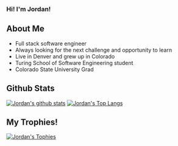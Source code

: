 ### Hi! I'm Jordan!

## About Me
* Full stack software engineer
* Always looking for the next challenge and opportunity to learn
* Live in Denver and grew up in Colorado
* Turing School of Software Engineering student
* Colorado State University Grad

## Github Stats
[![Jordan's github stats](https://github-readme-stats.vercel.app/api?username=jordy1611&theme=onedark)](https://github.com/jordy1611/github-readme-stats)
[![Jordan's Top Langs](https://github-readme-stats.vercel.app/api/top-langs/?username=jordy1611&layout=compact&theme=onedark)](https://github.com/jordy1611/github-readme-stats)

## My Trophies!
[![Jordan's Tophies](https://github-profile-trophy.vercel.app/?username=jordy1611&theme=onedark)](https://github.com/jordy1611/github-profile-trophy)
<!--
**jordy1611/jordy1611** is a ✨ _special_ ✨ repository because its `README.md` (this file) appears on your GitHub profile.

Here are some ideas to get you started:

- 🔭 I’m currently working on ...
- 🌱 I’m currently learning ...
- 👯 I’m looking to collaborate on ...
- 🤔 I’m looking for help with ...
- 💬 Ask me about ...
- 📫 How to reach me: ...
- 😄 Pronouns: ...
- ⚡ Fun fact: ...
-->
